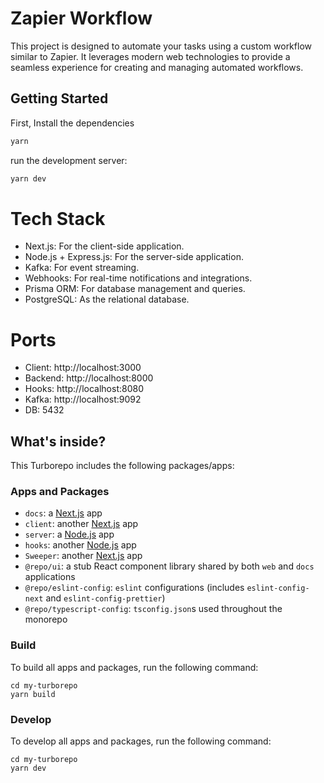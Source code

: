 # Zapier Workflow

This project is designed to automate your tasks using a custom workflow similar to Zapier. It leverages modern web technologies to provide a seamless experience for creating and managing automated workflows.

## Getting Started
First, Install the dependencies

```bash
yarn
```
run the development server:

```bash
yarn dev
```

# Tech Stack
- Next.js: For the client-side application.
- Node.js + Express.js: For the server-side application.
- Kafka: For event streaming.
- Webhooks: For real-time notifications and integrations.
- Prisma ORM: For database management and queries.
- PostgreSQL: As the relational database.

# Ports
- Client: http://localhost:3000
- Backend: http://localhost:8000
- Hooks: http://localhost:8080
- Kafka: http://localhost:9092
- DB: 5432

## What's inside?

This Turborepo includes the following packages/apps:

### Apps and Packages

- `docs`: a [Next.js](https://nextjs.org/) app
- `client`: another [Next.js](http://localhost:3000.org/) app
- `server`: a [Node.js](http://localhost:8000.org/) app
- `hooks`: another [Node.js](http://localhost:8080.org/) app
- `Sweeper`: another [Next.js](http://localhost:9092.org/) app
- `@repo/ui`: a stub React component library shared by both `web` and `docs` applications
- `@repo/eslint-config`: `eslint` configurations (includes `eslint-config-next` and `eslint-config-prettier`)
- `@repo/typescript-config`: `tsconfig.json`s used throughout the monorepo

### Build

To build all apps and packages, run the following command:

```
cd my-turborepo
yarn build
```

### Develop

To develop all apps and packages, run the following command:

```
cd my-turborepo
yarn dev
```